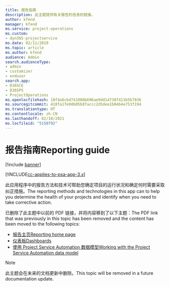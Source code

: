 ```yaml
---
title: 报告指南
description: 此主题提供有关报告的信息的链接。
author: kfend
manager: kfend
ms.service: project-operations
ms.custom:
- dyn365-projectservice
ms.date: 02/11/2019
ms.topic: article
ms.author: kfend
audience: Admin
search.audienceType:
- admin
- customizer
- enduser
search.app:
- D365CE
- D365PS
- ProjectOperations
ms.openlocfilehash: 10f4a6cbd741008b696ae9dd147307413b5b7936
ms.sourcegitcommit: 418fa1fe9d605b8faccc2d5dee1b04b4e753f194
ms.translationtype: HT
ms.contentlocale: zh-CN
ms.lasthandoff: 02/10/2021
ms.locfileid: "5150792"
---
```

# <a name="reporting-guide"></a><span data-ttu-id="c4f35-103">报告指南</span><span class="sxs-lookup"><span data-stu-id="c4f35-103">Reporting guide</span></span>

[!include [banner](../../includes/psa-now-project-operations.md)]

[!INCLUDE[cc-applies-to-psa-app-3.x](../../includes/cc-applies-to-psa-app-3x.md)]

<span data-ttu-id="c4f35-104">此应用程序中的报告方法和技术可帮助您确定项目的运行状况和确定何时需要采取纠正措施。</span><span class="sxs-lookup"><span data-stu-id="c4f35-104">The reporting methods and technologies in this app can to help you determine the health of your projects and identify when you need to take corrective action.</span></span> 

<span data-ttu-id="c4f35-105">已删除了此主题中以前的 PDF 链接，并将内容移到了以下主题：</span><span class="sxs-lookup"><span data-stu-id="c4f35-105">The PDF link that was previously in this topic has been removed and the content has been moved to the following topics:</span></span>

- [<span data-ttu-id="c4f35-106">报告主页</span><span class="sxs-lookup"><span data-stu-id="c4f35-106">Reporting home page</span></span>](../reports-reporting-dynamics-365-project-service.md)
- [<span data-ttu-id="c4f35-107">仪表板</span><span class="sxs-lookup"><span data-stu-id="c4f35-107">Dashboards</span></span>](../reports-dashboards.md)
- [<span data-ttu-id="c4f35-108">使用 Project Service Automation 数据模型</span><span class="sxs-lookup"><span data-stu-id="c4f35-108">Working with the Project Service Automation data model</span></span>](../reports-working-project-service-data-model.md)

> [!NOTE]
> <span data-ttu-id="c4f35-109">此主题会在未来的文档更新中删除。</span><span class="sxs-lookup"><span data-stu-id="c4f35-109">This topic will be removed in a future documentation update.</span></span> 
